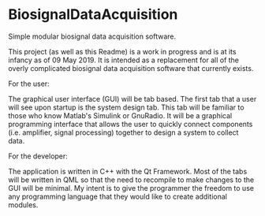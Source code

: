 # BiosignalDataAcquisition
Simple modular biosignal data acquisition software.

This project (as well as this Readme) is a work in progress and is at its infancy as of 09 May 2019. It is intended as a
replacement for all of the overly complicated biosignal data acquisition software that currently exists. 

For the user:

The graphical user interface (GUI) will be tab based. The first tab that a user will see upon startup is the system design
tab. This tab will be familiar to those who know Matlab's Simulink or GnuRadio. It will be a graphical programming interface
that allows the user to quickly connect components (i.e. amplifier, signal processing) together to design a system to collect 
data. 

For the developer:

The application is written in C++ with the Qt Framework. Most of the tabs will be written in QML so
that the need to recompile to make changes to the GUI will be minimal. My intent is to give the programmer the freedom to 
use any programming language that they would like to create additional modules. 

